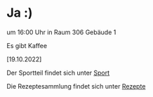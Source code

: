 
# Ja :)


um 16:00 Uhr in Raum 306 Gebäude 1

Es gibt Kaffee



<!---![image] Ein Bild vielleicht?als -->

[19.10.2022]


Der Sportteil findet sich unter [Sport](/sport.md)

Die Rezeptesammlung findet sich unter [Rezepte](/rezepte.md)




